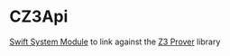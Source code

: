 # CZ3Api
[Swift System Module](https://github.com/apple/swift-package-manager/blob/master/Documentation/Usage.md#require-system-libraries)
 to link against the [Z3 Prover](https://github.com/Z3Prover/z3) library
